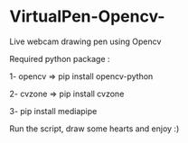 # VirtualPen-Opencv-
Live webcam drawing pen using Opencv

Required python package :

1- opencv =>  pip install opencv-python

2- cvzone => pip install cvzone

3- pip install mediapipe

Run the script, draw some hearts and enjoy :)

